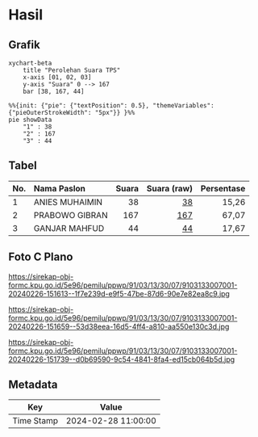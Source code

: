 # Hasil

## Grafik

```mermaid
xychart-beta
    title "Perolehan Suara TPS"
    x-axis [01, 02, 03]
    y-axis "Suara" 0 --> 167
    bar [38, 167, 44]
```

```mermaid
%%{init: {"pie": {"textPosition": 0.5}, "themeVariables": {"pieOuterStrokeWidth": "5px"}} }%%
pie showData
    "1" : 38
    "2" : 167
    "3" : 44
```

## Tabel

| No. | Nama Paslon    | Suara | Suara (raw) | Persentase |
|:--- |:-------------- | -----:| -----------:| ----------:|
| 1   | ANIES MUHAIMIN | 38    | [38][p-1]   | 15,26      |
| 2   | PRABOWO GIBRAN | 167   | [167][p-2]  | 67,07      |
| 3   | GANJAR MAHFUD  | 44    | [44][p-3]   | 17,67      |


[p-1]: https://github.com/gigit-pemilu/pemilu-2024-91-papua/blob/main/pilpres/hitung-suara/sub/91-papua/sub/03-jayapura/sub/13-waibu/sub/3007-desa-adat-bambar/sub/001-tps/sub/paslon-1.txt
[p-2]: https://github.com/gigit-pemilu/pemilu-2024-91-papua/blob/main/pilpres/hitung-suara/sub/91-papua/sub/03-jayapura/sub/13-waibu/sub/3007-desa-adat-bambar/sub/001-tps/sub/paslon-2.txt
[p-3]: https://github.com/gigit-pemilu/pemilu-2024-91-papua/blob/main/pilpres/hitung-suara/sub/91-papua/sub/03-jayapura/sub/13-waibu/sub/3007-desa-adat-bambar/sub/001-tps/sub/paslon-3.txt

## Foto C Plano

https://sirekap-obj-formc.kpu.go.id/5e96/pemilu/ppwp/91/03/13/30/07/9103133007001-20240226-151613--1f7e239d-e9f5-47be-87d6-90e7e82ea8c9.jpg

https://sirekap-obj-formc.kpu.go.id/5e96/pemilu/ppwp/91/03/13/30/07/9103133007001-20240226-151659--53d38eea-16d5-4ff4-a810-aa550e130c3d.jpg

https://sirekap-obj-formc.kpu.go.id/5e96/pemilu/ppwp/91/03/13/30/07/9103133007001-20240226-151739--d0b69590-9c54-4841-8fa4-ed15cb064b5d.jpg


## Metadata

| Key        | Value               |
| ---------- | ------------------- |
| Time Stamp | 2024-02-28 11:00:00 |



